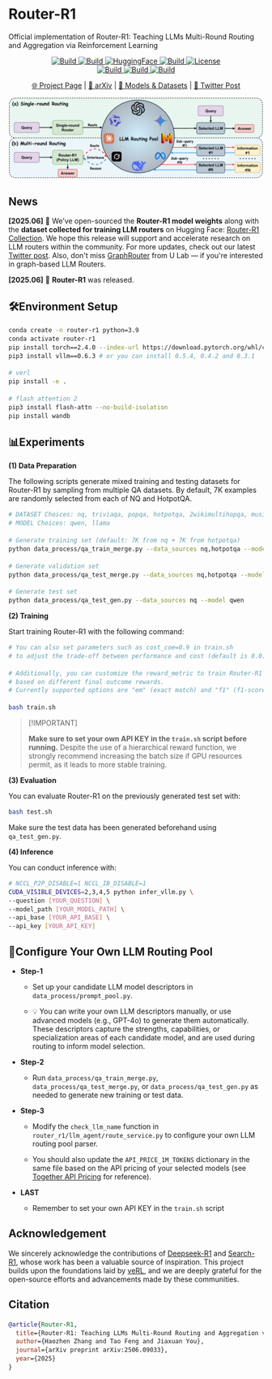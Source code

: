 # Router-R1


Official implementation of Router-R1: Teaching LLMs Multi-Round Routing and Aggregation via Reinforcement Learning


<p align="center">
    <a href="https://ulab-uiuc.github.io/Router-R1">
        <img alt="Build" src="https://img.shields.io/badge/Project-Page-blue">
    </a>
    <a href="https://arxiv.org/abs/2506.09033">
        <img alt="Build" src="https://img.shields.io/badge/arXiv-2506.09033-red?logo=arxiv">
    </a>
    <a href="https://huggingface.co/collections/ulab-ai/router-r1-6851bbe099c7a56914b5db03">
        <img alt="HuggingFace" src="https://img.shields.io/badge/%F0%9F%A4%97-Router--R1-yellow">
    </a>
    <a href="https://x.com/haozhen_ntu/status/1933897400302948843">
        <img alt="Build" src="https://img.shields.io/badge/Twitter-black?logo=X">
    </a>
    <a href="https://github.com/ulab-uiuc/Router-R1/blob/master/LICENSE">
        <img alt="License" src="https://img.shields.io/badge/LICENSE-Apache-green">
    </a>
    <br>
    <a href="https://github.com/ulab-uiuc/Router-R1">
        <img alt="Build" src="https://img.shields.io/github/stars/ulab-uiuc/Router-R1">
    </a>
    <a href="https://github.com/ulab-uiuc/Router-R1">
        <img alt="Build" src="https://img.shields.io/github/forks/ulab-uiuc/Router-R1">
    </a>
    <a href="https://github.com/ulab-uiuc/Router-R1">
        <img alt="Build" src="https://img.shields.io/github/issues/ulab-uiuc/Router-R1">
    </a>
</p>


<p align="center">
    <a href="https://ulab-uiuc.github.io/Router-R1/">🌐 Project Page</a> |
    <a href="https://arxiv.org/abs/2506.09033">📜 arXiv</a> |
    <a href="https://huggingface.co/collections/ulab-ai/router-r1-6851bbe099c7a56914b5db03">🤗 Models & Datasets</a> |
    <a href="https://x.com/haozhen_ntu/status/1933897400302948843">📮 Twitter Post</a>
<p>



<div align="center">
  <img src="./figures/model.png" width="700" alt="GoR">
</div>



## News

**[2025.06]** 📢 We’ve open-sourced the **Router-R1 model weights** along with the **dataset collected for training LLM routers** on Hugging Face: [Router-R1 Collection](https://huggingface.co/collections/ulab-ai/router-r1-6851bbe099c7a56914b5db03). We hope this release will support and accelerate research on LLM routers within the community. For more updates, check out our latest [Twitter post](https://x.com/haozhen_ntu/status/1933897400302948843). Also, don't miss [GraphRouter](https://github.com/ulab-uiuc/GraphRouter) from U Lab — if you're interested in graph-based LLM Routers.



**[2025.06]** 🌟 **Router-R1** was released.



## 🛠️Environment Setup

```bash
conda create -n router-r1 python=3.9
conda activate router-r1
pip install torch==2.4.0 --index-url https://download.pytorch.org/whl/cu121
pip3 install vllm==0.6.3 # or you can install 0.5.4, 0.4.2 and 0.3.1

# verl
pip install -e .

# flash attention 2
pip3 install flash-attn --no-build-isolation
pip install wandb
```



## 📊Experiments



**(1) Data Preparation**

The following scripts generate mixed training and testing datasets for Router-R1 by sampling from multiple QA datasets. By default, 7K examples are randomly selected from each of NQ and HotpotQA.

```bash
# DATASET Choices: nq, triviaqa, popqa, hotpotqa, 2wikimultihopqa, musique, bamboogle
# MODEL Choices: qwen, llama

# Generate training set (default: 7K from nq + 7K from hotpotqa)
python data_process/qa_train_merge.py --data_sources nq,hotpotqa --model qwen

# Generate validation set
python data_process/qa_test_merge.py --data_sources nq,hotpotqa --model qwen

# Generate test set
python data_process/qa_test_gen.py --data_sources nq --model qwen
```

**(2) Training**

Start training Router-R1 with the following command:

```bash
# You can also set parameters such as cost_coe=0.9 in train.sh 
# to adjust the trade-off between performance and cost (default is 0.0)

# Additionally, you can customize the reward_metric to train Router-R1 
# based on different final outcome rewards. 
# Currently supported options are "em" (exact match) and "f1" (f1-score).

bash train.sh
```


> \[!IMPORTANT\]
>
> **Make sure to set your own API KEY in the `train.sh` script before running.**
> Despite the use of a hierarchical reward function, we strongly recommend increasing the batch size if GPU resources permit, as it leads to more stable training.



**(3) Evaluation**

You can evaluate Router-R1 on the previously generated test set with:

```bash
bash test.sh
```

Make sure the test data has been generated beforehand using `qa_test_gen.py`.



**(4) Inference**

You can conduct inference with:

```bash
# NCCL_P2P_DISABLE=1 NCCL_IB_DISABLE=1
CUDA_VISIBLE_DEVICES=2,3,4,5 python infer_vllm.py \
--question [YOUR_QUESTION] \
--model_path [YOUR_MODEL_PATH] \
--api_base [YOUR_API_BASE] \
--api_key [YOUR_API_KEY]
```



## 🎯Configure Your Own LLM Routing Pool

- **Step-1** 

    + Set up your candidate LLM model descriptors in `data_process/prompt_pool.py`.

    + 💡 You can write your own LLM descriptors manually, or use advanced models (e.g., GPT-4o) to generate them automatically. These descriptors capture the strengths, capabilities, or specialization areas of each candidate model, and are used during routing to inform model selection.

- **Step-2**

    + Run `data_process/qa_train_merge.py`, `data_process/qa_test_merge.py`, or `data_process/qa_test_gen.py` as needed to generate new training or test data.


- **Step-3**

    + Modify the `check_llm_name` function in `router_r1/llm_agent/route_service.py` to configure your own LLM routing pool parser.

    + You should also update the `API_PRICE_1M_TOKENS` dictionary in the same file based on the API pricing of your selected models (see [Together API Pricing](https://www.together.ai/pricing) for reference).


- **LAST**

    + Remember to set your own API KEY in the `train.sh` script





## Acknowledgement

We sincerely acknowledge the contributions of [Deepseek-R1](https://github.com/deepseek-ai/DeepSeek-R1) and [Search-R1](https://github.com/PeterGriffinJin/Search-R1), whose work has been a valuable source of inspiration. This project builds upon the foundations laid by [veRL](https://github.com/volcengine/verl), and we are deeply grateful for the open-source efforts and advancements made by these communities. 




## Citation

```bibtex
@article{Router-R1,
  title={Router-R1: Teaching LLMs Multi-Round Routing and Aggregation via Reinforcement Learning},
  author={Haozhen Zhang and Tao Feng and Jiaxuan You},
  journal={arXiv preprint arXiv:2506.09033},
  year={2025}
}
```
